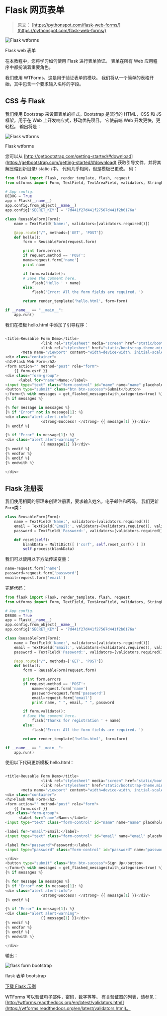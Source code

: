 # Flask 网页表单

> 原文： [https://pythonspot.com/flask-web-forms/](https://pythonspot.com/flask-web-forms/)

![Flask wtforms](img/e1ecb442d3cf63667cc8d8f265ea6fb7.jpg)

Flask web 表单

在本教程中，您将学习如何使用 Flask 进行表单验证。 表单在所有 Web 应用程序中都扮演着重要角色。

我们使用 WTForms，这是用于验证表单的模块。 我们将从一个简单的表格开始，其中包含一个要求输入名称的字段。

## CSS 与 Flask

我们使用 Bootstrap 来设置表单的样式。Bootstrap 是流行的 HTML，CSS 和 JS 框架，用于在 Web 上开发响应式，移动优先项目。 它使前端 Web 开发更快，更轻松。 输出将是：

![Flask wtforms](img/fcfe05a322371b16b27393f14b96f8b2.jpg)

Flask wtforms

您可以从 [http://getbootstrap.com/getting-started/#download](https://getbootstrap.com/getting-started/#download) 获取引导文件，并将其解压缩到新目录/ static /中。 代码几乎相同，但是模板已更改。 码：

```py
from flask import Flask, render_template, flash, request
from wtforms import Form, TextField, TextAreaField, validators, StringField, SubmitField

# App config.
DEBUG = True
app = Flask(__name__)
app.config.from_object(__name__)
app.config['SECRET_KEY'] = '7d441f27d441f27567d441f2b6176a'

class ReusableForm(Form):
    name = TextField('Name:', validators=[validators.required()])

    @app.route("/", methods=['GET', 'POST'])
    def hello():
        form = ReusableForm(request.form)

        print form.errors
        if request.method == 'POST':
        name=request.form['name']
        print name

        if form.validate():
        # Save the comment here.
            flash('Hello ' + name)
        else:
            flash('Error: All the form fields are required. ')

        return render_template('hello.html', form=form)

if __name__ == "__main__":
    app.run()

```

我们在模板 hello.html 中添加了引导程序：

```py

<title>Reusable Form Demo</title>
        	 	<link rel="stylesheet" media="screen" href="static/bootstrap.min.css">
        	 	<link rel="stylesheet" href="static/bootstrap-theme.min.css">
       <meta name="viewport" content="width=device-width, initial-scale=1.0">
<div class="container">
<h2>Flask Web Form</h2>
<form action="" method="post" role="form">
    {{ form.csrf }}
<div class="form-group">
      <label for="name">Name:</label>
<input type="text" class="form-control" id="name" name="name" placeholder="What's your name?"></div>
<button type="submit" class="btn btn-success">Submit</button>
</form>{% with messages = get_flashed_messages(with_categories=true) %}
{% if messages %}

{% for message in messages %}
{% if "Error" not in message[1]: %}
<div class="alert alert-info">
                <strong>Success! </strong> {{ message[1] }}</div>
{% endif %}

{% if "Error" in message[1]: %}
<div class="alert alert-warning">
                {{ message[1] }}</div>
{% endif %}
{% endfor %}
{% endif %}
{% endwith %}

</div>

```

## Flask 注册表

我们使用相同的原理来创建注册表，要求输入姓名，电子邮件和密码。 我们更新`Form`类：

```py
class ReusableForm(Form):
    name = TextField('Name:', validators=[validators.required()])
    email = TextField('Email:', validators=[validators.required(), validators.Length(min=6, max=35)])
    password = TextField('Password:', validators=[validators.required(), validators.Length(min=3, max=35)])

    def reset(self):
        blankData = MultiDict([ ('csrf', self.reset_csrf() ) ])
        self.process(blankData)

```

我们可以使用以下方法传递变量：

```py
name=request.form['name']
password=request.form['password']
email=request.form['email']

```

完整代码：

```py
from flask import Flask, render_template, flash, request
from wtforms import Form, TextField, TextAreaField, validators, StringField, SubmitField

# App config.
DEBUG = True
app = Flask(__name__)
app.config.from_object(__name__)
app.config['SECRET_KEY'] = '7d441f27d441f27567d441f2b6176a'

class ReusableForm(Form):
    name = TextField('Name:', validators=[validators.required()])
    email = TextField('Email:', validators=[validators.required(), validators.Length(min=6, max=35)])
    password = TextField('Password:', validators=[validators.required(), validators.Length(min=3, max=35)])

    @app.route("/", methods=['GET', 'POST'])
    def hello():
        form = ReusableForm(request.form)

        print form.errors
        if request.method == 'POST':
            name=request.form['name']
            password=request.form['password']
            email=request.form['email']
            print name, " ", email, " ", password

        if form.validate():
        # Save the comment here.
            flash('Thanks for registration ' + name)
        else:
            flash('Error: All the form fields are required. ')

        return render_template('hello.html', form=form)

if __name__ == "__main__":
    app.run()

```

使用以下代码更新模板 hello.html：

```py

<title>Reusable Form Demo</title>
        	 	<link rel="stylesheet" media="screen" href="static/bootstrap.min.css">
        	 	<link rel="stylesheet" href="static/bootstrap-theme.min.css">
       <meta name="viewport" content="width=device-width, initial-scale=1.0">
<div class="container">
<h2>Flask Web Form</h2>
<form action="" method="post" role="form">
    {{ form.csrf }}
<div class="form-group">
      <label for="name">Name:</label>
<input type="text" class="form-control" id="name" name="name" placeholder="What's your name?">

<label for="email">Email:</label>
<input type="text" class="form-control" id="email" name="email" placeholder="Your email will be used to contact you.">

<label for="password">Password:</label>
<input type="password" class="form-control" id="password" name="password" placeholder="Enter a password.">

</div>
<button type="submit" class="btn btn-success">Sign Up</button>
</form>{% with messages = get_flashed_messages(with_categories=true) %}
{% if messages %}

{% for message in messages %}
{% if "Error" not in message[1]: %}
<div class="alert alert-info">
                <strong>Success! </strong> {{ message[1] }}</div>
{% endif %}

{% if "Error" in message[1]: %}
<div class="alert alert-warning">
                {{ message[1] }}</div>
{% endif %}
{% endfor %}
{% endif %}
{% endwith %}

</div>

```

输出：

![flask form bootstrap](img/f7ac284ac78f49d58761139b6641f9fb.jpg)

flask 表单 bootstrap

[下载 Flask 示例](/download-flask-examples/)

WTForms 可以验证电子邮件，密码，数字等等。 有关验证器的列表，请参见：[http://wtforms.readthedocs.org/en/latest/validators.html](https://wtforms.readthedocs.org/en/latest/validators.html)。
